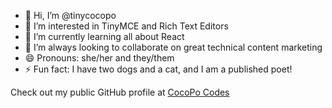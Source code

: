 - 👋 Hi, I’m @tinycocopo
- 👀 I’m interested in TinyMCE and Rich Text Editors
- 🌱 I’m currently learning all about React
- 💞️ I’m always looking to collaborate on great technical content marketing
- 😄 Pronouns: she/her and they/them
- ⚡ Fun fact: I have two dogs and a cat, and I am a published poet!

<!---
tinycocopo/tinycocopo is a ✨ special ✨ repository because its `README.md` (this file) appears on your GitHub profile.
You can click the Preview link to take a look at your changes.
--->

Check out my public GitHub profile at [CocoPo Codes](https://github.com/cocopo-codes)

